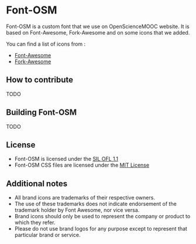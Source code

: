 # Font-OSM

Font-OSM is a custom font that we use on OpenScienceMOOC website. It is based
on Font-Awesome, Fork-Awesome and on some icons that we added.

You can find a list of icons from :

- [Font-Awesome][fontawesome]
- [Fork-Awesome][forkawesome]

## How to contribute

TODO

## Building Font-OSM

TODO

## License

- Font-OSM is licensed under the [SIL OFL 1.1][ofl]
- Font-OSM CSS files are licensed under the [MIT License][mit]

## Additional notes

- All brand icons are trademarks of their respective owners.
- The use of these trademarks does not indicate endorsement of the trademark holder by Font Awesome, nor vice versa.
- Brand icons should only be used to represent the company or product to which they refer.
- Please do not use brand logos for any purpose except to represent that particular brand or service.

[fontawesome]: font-awesome-icons
[forkawesome]: fork-awesome-icons
[ofl]: http://scripts.sil.org/OFL
[mit]: https://opensource.org/licenses/mit-license.html
